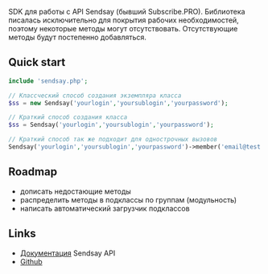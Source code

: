 SDK для работы с API Sendsay (бывший Subscribe.PRO).
Библиотека писалась исключительно для покрытия рабочих необходимостей, поэтому некоторые методы могут отсутствовать.
Отсутствующие методы будут постепенно добавляться.

## Quick start

```php
include 'sendsay.php';

// Классческий способ создания экземпляра класса
$ss = new Sendsay('yourlogin','yoursublogin','yourpassword');

// Краткий способ создания класса
$ss = Sendsay('yourlogin','yoursublogin','yourpassword');

// Краткий способ так же подходит для однострочных вызовов
Sendsay('yourlogin','yoursublogin','yourpassword')->member('email@test.com');
```

## Roadmap

* дописать недостающие методы
* распределить методы в подклассы по группам (модульность)
* написать автоматический загрузчик подклассов

## Links

- [Документация](https://pro.subscribe.ru/API/API.html) Sendsay API
- [Github](https://github.com/bibimij/sendsay)